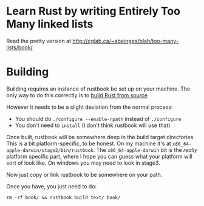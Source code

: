 # Learn Rust by writing Entirely Too Many linked lists

Read the pretty version at http://cglab.ca/~abeinges/blah/too-many-lists/book/

# Building

Building requires an instance of rustbook be set up on your machine. 
The only way to do this correctly is to [build Rust from source](https://github.com/rust-lang/rust/#building-from-source) 

However it needs to be a slight deviation from the normal process:

* You should do `./configure --enable-rpath` instead of `./configure` 
* You don't need to `install` (I don't think rustbook will use that)

Once built, rustbook will be somewhere deep in the build target
directories. This is a bit platform-specific, to be honest. On my
machine it's at `x86_64-apple-darwin/stage2/bin/rustbook`. The
`x86_64-apple-darwin` bit is the *really* platform specific part,
where I hope you can guess what your platform will sort of look
like. On windows you may need to look in stage3.

Now just copy or link rustbook to be somewhere on your path.

Once you have, you just need to do:

```
rm -rf book/ && rustbook build text/ book/
```
